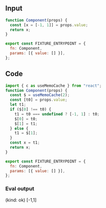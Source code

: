 
## Input

```javascript
function Component(props) {
  const [x = [-1, 1]] = props.value;
  return x;
}

export const FIXTURE_ENTRYPOINT = {
  fn: Component,
  params: [{ value: [] }],
};

```

## Code

```javascript
import { c as useMemoCache } from "react";
function Component(props) {
  const $ = useMemoCache(2);
  const [t0] = props.value;
  let t1;
  if ($[0] !== t0) {
    t1 = t0 === undefined ? [-1, 1] : t0;
    $[0] = t0;
    $[1] = t1;
  } else {
    t1 = $[1];
  }
  const x = t1;
  return x;
}

export const FIXTURE_ENTRYPOINT = {
  fn: Component,
  params: [{ value: [] }],
};

```
      
### Eval output
(kind: ok) [-1,1]